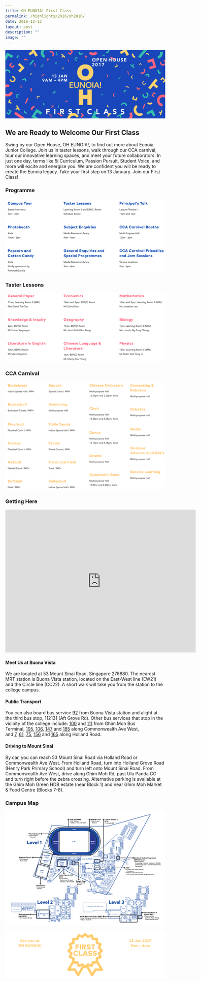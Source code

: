 ```yaml
---
title: OH EUNOIA! First Class
permalink: /highlights/2016/oh2016/
date: 2016-12-12
layout: post
description: ""
image: ""
---
```

![](/images/OH-Eunoia-Banner-1.png)

## We are Ready to Welcome Our First Class

Swing by our Open House, OH EUNOIA!, to find out more about Eunoia Junior College.&nbsp;Join us in taster lessons, walk through our CCA carnival, tour our innovative learning spaces, and meet your future collaborators. In just one day, terms like&nbsp;5i Curriculum, Passion Pursuit, Student Voice, and more&nbsp;will excite and energise you. We are confident you will be ready to create&nbsp;the Eunoia legacy. Take your first step on 13 January. Join our First Class!

### Programme

![](/images/oh17-1.png)


### Taster Lessons

![](/images/oh17-2.png)




### CCA Carnival

![](/images/oh17-3.png)
![](/images/oh17-4.png)


### Getting Here

<center><iframe loading="lazy" allowfullscreen="" style="border:0;" height="450" width="600" src="https://www.google.com/maps/embed?pb=!1m14!1m8!1m3!1d7977.539726158468!2d103.786672!3d1.313548!3m2!1i1024!2i768!4f13.1!3m3!1m2!1s0x31da1a65f3826eb1%3A0xf30b421a4b30124e!2s53%20Mount%20Sinai%20Rd%2C%20Singapore%20276880!5e0!3m2!1sen!2sus!4v1675840660495!5m2!1sen!2sus"></iframe></center>

#### Meet Us at Buona Vista

We are located at 53 Mount Sinai Road, Singapore 276880. The nearest MRT station is Buona Vista station, located on the East-West line (EW21) and the&nbsp;Circle line (CC22). A short walk will take you from&nbsp;the station to the college campus.

#### Public Transport

You can also board bus service&nbsp;[92](https://www.transitlink.com.sg/eservice/eguide/service_route.php?service=92)&nbsp;from Buona Vista station and alight at the third bus stop, 112131 (Aft Grove Rd). Other bus services that stop in&nbsp;the vicinity of the college include:&nbsp;[100](https://www.transitlink.com.sg/eservice/eguide/service_route.php?service=100)&nbsp;and&nbsp;[111](https://www.transitlink.com.sg/eservice/eguide/service_route.php?service=111)&nbsp;from Ghim Moh Bus Terminal,&nbsp;[105](https://www.transitlink.com.sg/eservice/eguide/service_route.php?service=105),&nbsp;[106](https://www.transitlink.com.sg/eservice/eguide/service_route.php?service=106),&nbsp;[147](https://www.transitlink.com.sg/eservice/eguide/service_route.php?service=147)&nbsp;and&nbsp;[185](https://www.transitlink.com.sg/eservice/eguide/service_route.php?service=185)&nbsp;along Commonwealth Ave West, and&nbsp;[7](https://www.sbstransit.com.sg/journeyplan/servicedetails.aspx?serviceno=007),&nbsp;[61](https://www.transitlink.com.sg/eservice/eguide/service_route.php?service=61),&nbsp;[75](https://www.transitlink.com.sg/eservice/eguide/service_route.php?service=75),&nbsp;[156](https://www.transitlink.com.sg/eservice/eguide/service_route.php?service=156)&nbsp;and&nbsp;[165](https://www.transitlink.com.sg/eservice/eguide/service_route.php?service=165)&nbsp;along Holland Road.

#### Driving to Mount Sinai

By car, you can reach 53 Mount Sinai Road via Holland Road or Commonwealth Ave West. From Holland Road, turn into Holland Grove Road (Henry Park Primary School) and turn left onto Mount Sinai Road. From Commonwealth Ave West, drive along Ghim Moh Rd, past Ulu Panda CC and turn right before the zebra crossing. Alternative parking is available at the Ghim Moh Green HDB estate (near Block 1) and near Ghim Moh Market &amp; Food Centre (Blocks 7-8).


### Campus Map

![](/images/OH-Eunoia-Map.png)

![](/images/oh17-5.png)